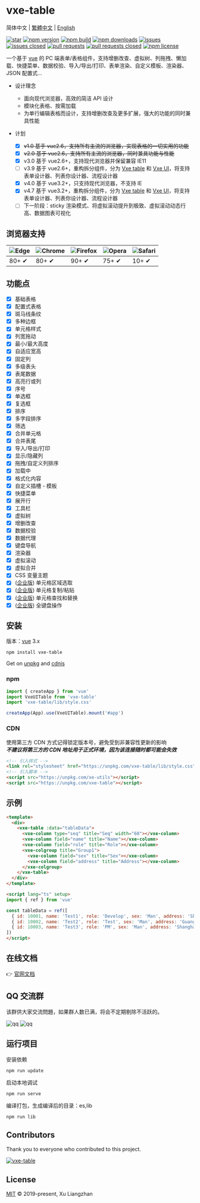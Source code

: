 # vxe-table

简体中文 | [繁體中文](README.zh-TW.md) | [English](README.en.md)  

[![star](https://gitee.com/xuliangzhan_admin/vxe-table/badge/star.svg?theme=gvp)](https://gitee.com/xuliangzhan_admin/vxe-table/stargazers)
[![npm version](https://img.shields.io/npm/v/vxe-table.svg?style=flat-square)](https://www.npmjs.com/package/vxe-table)
[![npm build](https://app.travis-ci.com/x-extends/vxe-table.svg?branch=master)](https://app.travis-ci.com/x-extends/vxe-table)
[![npm downloads](https://img.shields.io/npm/dt/vxe-table.svg?style=flat-square)](https://npm-stat.com/charts.html?package=vxe-table)
[![issues](https://img.shields.io/github/issues/x-extends/vxe-table.svg)](https://github.com/x-extends/vxe-table/issues)
[![issues closed](https://img.shields.io/github/issues-closed/x-extends/vxe-table.svg)](https://github.com/x-extends/vxe-table/issues?q=is%3Aissue+is%3Aclosed)
[![pull requests](https://img.shields.io/github/issues-pr/x-extends/vxe-table.svg)](https://github.com/x-extends/vxe-table/pulls)
[![pull requests closed](https://img.shields.io/github/issues-pr-closed/x-extends/vxe-table.svg)](https://github.com/x-extends/vxe-table/pulls?q=is%3Apr+is%3Aclosed)
[![npm license](https://img.shields.io/github/license/mashape/apistatus.svg)](LICENSE)

一个基于 [vue](https://www.npmjs.com/package/vue) 的 PC 端表单/表格组件，支持增删改查、虚拟树、列拖拽、懒加载、快捷菜单、数据校验、导入/导出/打印、表单渲染、自定义模板、渲染器、JSON 配置式...  

* 设计理念
  * 面向现代浏览器，高效的简洁 API 设计
  * 模块化表格、按需加载
  * 为单行编辑表格而设计，支持增删改查及更多扩展，强大的功能的同时兼具性能

* 计划
  * [x] ~~v1.0 基于 vue2.6，支持所有主流的浏览器，实现表格的一切实用的功能~~
  * [x] ~~v2.0 基于 vue2.6，支持所有主流的浏览器，同时兼具功能与性能~~
  * [x] v3.0 基于 vue2.6+，支持现代浏览器并保留兼容 IE11
  * [ ] v3.9 基于 vue2.6+，重构拆分组件，分为 [Vxe table](https://github.com/x-extends/vxe-table) 和 [Vxe UI](https://github.com/x-extends/vxe-pc-ui)，将支持表单设计器、列表你设计器、流程设计器
  * [x] v4.0 基于 vue3.2+，只支持现代浏览器，不支持 IE
  * [x] v4.7 基于 vue3.2+，重构拆分组件，分为 [Vxe table](https://github.com/x-extends/vxe-table) 和 [Vxe UI](https://github.com/x-extends/vxe-pc-ui)，将支持表单设计器、列表你设计器、流程设计器
  * [ ] 下一阶段：sticky 渲染模式、将虚拟滚动提升到极致、虚拟滚动动态行高、数据图表可视化

## 浏览器支持

![Edge](https://raw.github.com/alrra/browser-logos/master/src/edge/edge_48x48.png) | ![Chrome](https://raw.github.com/alrra/browser-logos/master/src/chrome/chrome_48x48.png) | ![Firefox](https://raw.github.com/alrra/browser-logos/master/src/firefox/firefox_48x48.png) | ![Opera](https://raw.github.com/alrra/browser-logos/master/src/opera/opera_48x48.png) | ![Safari](https://raw.github.com/alrra/browser-logos/master/src/safari/safari_48x48.png)
--- | --- | --- | --- | --- |
80+ ✔ | 80+ ✔ | 90+ ✔ | 75+ ✔ | 10+ ✔ |

## 功能点

* [x] 基础表格
* [x] 配置式表格
* [x] 斑马线条纹
* [x] 多种边框
* [x] 单元格样式
* [x] 列宽拖动
* [x] 最小/最大高度
* [x] 自适应宽高
* [x] 固定列
* [x] 多级表头
* [x] 表尾数据
* [x] 高亮行或列
* [x] 序号
* [x] 单选框
* [x] 复选框
* [x] 排序
* [x] 多字段排序
* [x] 筛选
* [x] 合并单元格
* [x] 合并表尾
* [x] 导入/导出/打印
* [x] 显示/隐藏列
* [x] 拖拽/自定义列排序
* [x] 加载中
* [x] 格式化内容
* [x] 自定义插槽 - 模板
* [x] 快捷菜单
* [x] 展开行
* [x] 工具栏
* [x] 虚拟树
* [x] 增删改查
* [x] 数据校验
* [x] 数据代理
* [x] 键盘导航
* [x] 渲染器
* [x] 虚拟滚动
* [x] 虚拟合并
* [x] CSS 变量主题
* [x] ([企业版](https://vxetable.cn/pluginDocs/)) 单元格区域选取
* [x] ([企业版](https://vxetable.cn/pluginDocs/)) 单元格复制/粘贴
* [x] ([企业版](https://vxetable.cn/pluginDocs/)) 单元格查找和替换
* [x] ([企业版](https://vxetable.cn/pluginDocs/)) 全键盘操作

## 安装

版本：[vue](https://www.npmjs.com/package/vue) 3.x

```shell
npm install vxe-table
```

Get on [unpkg](https://unpkg.com/vxe-table/) and [cdnjs](https://cdn.jsdelivr.net/npm/vxe-table/)

### npm

```javascript
import { createApp } from 'vue'
import VxeUITable from 'vxe-table'
import 'vxe-table/lib/style.css'

createApp(App).use(VxeUITable).mount('#app')
```

### CDN

使用第三方 CDN 方式记得锁定版本号，避免受到非兼容性更新的影响  
***不建议将第三方的 CDN 地址用于正式环境，因为该连接随时都可能会失效***  

```HTML
<!-- 引入样式 -->
<link rel="stylesheet" href="https://unpkg.com/vxe-table/lib/style.css">
<!-- 引入脚本 -->
<script src="https://unpkg.com/xe-utils"></script>
<script src="https://unpkg.com/vxe-table"></script>
```

## 示例

```html
<template>
  <div>
    <vxe-table :data="tableData">
      <vxe-column type="seq" title="Seq" width="60"></vxe-column>
      <vxe-column field="name" title="Name"></vxe-column>
      <vxe-column field="role" title="Role"></vxe-column>
      <vxe-colgroup title="Group1">
        <vxe-column field="sex" title="Sex"></vxe-column>
        <vxe-column field="address" title="Address"></vxe-column>
      </vxe-colgroup>
    </vxe-table>
  </div>
</template>

<script lang="ts" setup>
import { ref } from 'vue'

const tableData = ref([
  { id: 10001, name: 'Test1', role: 'Develop', sex: 'Man', address: 'Shenzhen' },
  { id: 10002, name: 'Test2', role: 'Test', sex: 'Man', address: 'Guangzhou' },
  { id: 10003, name: 'Test3', role: 'PM', sex: 'Man', address: 'Shanghai' }
])
</script>
```

## 在线文档

👉 [官网文档](https://vxetable.cn)  

## QQ 交流群

该群供大家交流問題，如果群人数已满，将会不定期剔除不活跃的。  

![qq](https://vxetable.cn/static/donation/qq1.png)
![qq](https://vxetable.cn/static/donation/qq2.png)

## 运行项目

安装依赖

```shell
npm run update
```

启动本地调试

```shell
npm run serve
```

编译打包，生成编译后的目录：es,lib

```shell
npm run lib
```

## Contributors

Thank you to everyone who contributed to this project.

[![vxe-table](https://contrib.rocks/image?repo=x-extends/vxe-table)](https://github.com/x-extends/vxe-table/graphs/contributors)

## License

[MIT](LICENSE) © 2019-present, Xu Liangzhan
